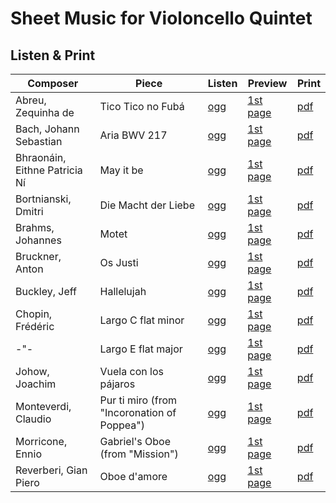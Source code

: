 # Sheet Music for Violoncello Quintet

## Listen & Print

Composer | Piece | Listen | Preview | Print
-------- | ----- | ------ | ------- | -----
Abreu, Zequinha de | Tico Tico no Fubá | [ogg](http://cellist.bplaced.net/ogg/Abreu,%20Zequinha%20de/abreu_tico_tico.ogg) | [1st page](https://raw.githubusercontent.com/cellist/Lilypond-Sheet-Music/master/Vlc%2C%20Vlc%2C%20Vlc%2C%20Vlc%2C%20Vlc/Abreu%2C%20Zequinha%20de/Tico%20Tico/preview.png) | [pdf](https://github.com/cellist/Lilypond-Sheet-Music/raw/master/Vlc%2C%20Vlc%2C%20Vlc%2C%20Vlc%2C%20Vlc/Abreu%2C%20Zequinha%20de/Tico%20Tico/abreu_tico_tico.pdf)
Bach, Johann Sebastian | Aria BWV 217 | [ogg](http://cellist.bplaced.net/ogg/Bach,%20Johann%20Sebastian/bach_gedenke_herr_wie_es_uns_gehet.ogg) | [1st page](https://raw.githubusercontent.com/cellist/Lilypond-Sheet-Music/master/Vlc%2C%20Vlc%2C%20Vlc%2C%20Vlc%2C%20Vlc/Bach%2C%20Johann%20Sebastian/Gedenke%20Herr%20wie%20es%20uns%20gehet/preview.png) | [pdf](https://github.com/cellist/Lilypond-Sheet-Music/raw/master/Vlc%2C%20Vlc%2C%20Vlc%2C%20Vlc%2C%20Vlc/Bach%2C%20Johann%20Sebastian/Gedenke%20Herr%20wie%20es%20uns%20gehet/bach_gedenke_herr_wie_es_uns_gehet.pdf)
Bhraonáin, Eithne Patricia Ní | May it be | [ogg](http://cellist.bplaced.net/ogg/Bhraon%c3%a1in,%20Eithne%20Patricia%20N%c3%ad/enya_may_it_be.ogg) | [1st page](https://github.com/cellist/Lilypond-Sheet-Music/raw/master/Vlc%2C%20Vlc%2C%20Vlc%2C%20Vlc%2C%20Vlc/Bhraon%C3%A1in%2C%20Eithne%20Patricia%20N%C3%AD/May%20it%20be/g-moll/preview.png) | [pdf](https://github.com/cellist/Lilypond-Sheet-Music/raw/master/Vlc%2C%20Vlc%2C%20Vlc%2C%20Vlc%2C%20Vlc/Bhraon%C3%A1in%2C%20Eithne%20Patricia%20N%C3%AD/May%20it%20be/g-moll/enya_may_it_be.pdf)
Bortnianski, Dmitri | Die Macht der Liebe | [ogg](http://cellist.bplaced.net/ogg/Bortnianski,%20Dmitri/bortnjanski_macht_der_liebe5.ogg) | [1st page](https://github.com/cellist/Lilypond-Sheet-Music/raw/master/Vlc%2C%20Vlc%2C%20Vlc%2C%20Vlc%2C%20Vlc/Bortnjanski%2C%20Dmitri%20Stepanowitsch/Macht%20der%20Liebe/preview.png) | [pdf](https://github.com/cellist/Lilypond-Sheet-Music/raw/master/Vlc%2C%20Vlc%2C%20Vlc%2C%20Vlc%2C%20Vlc/Bortnjanski%2C%20Dmitri%20Stepanowitsch/Macht%20der%20Liebe/bortnjanski_macht_der_liebe.pdf)
Brahms, Johannes | Motet | [ogg](http://cellist.bplaced.net/ogg/Brahms,%20Johannes/brahms_motette.ogg) | [1st page](https://raw.githubusercontent.com/cellist/Lilypond-Sheet-Music/master/Vlc%2C%20Vlc%2C%20Vlc%2C%20Vlc%2C%20Vlc/Brahms%2C%20Johannes/Motette/preview.png) | [pdf](https://github.com/cellist/Lilypond-Sheet-Music/raw/master/Vlc%2C%20Vlc%2C%20Vlc%2C%20Vlc%2C%20Vlc/Brahms%2C%20Johannes/Motette/brahms_motette.pdf)
Bruckner, Anton | Os Justi | [ogg](http://cellist.bplaced.net/ogg/Bruckner,%20Anton/bruckner_os_justi.ogg) | [1st page](https://raw.githubusercontent.com/cellist/Lilypond-Sheet-Music/master/Vlc%2C%20Vlc%2C%20Vlc%2C%20Vlc%2C%20Vlc/Bruckner%2C%20Anton/Os%20Justi/preview.png) | [pdf](https://github.com/cellist/Lilypond-Sheet-Music/raw/master/Vlc%2C%20Vlc%2C%20Vlc%2C%20Vlc%2C%20Vlc/Bruckner%2C%20Anton/Os%20Justi/bruckner_os_justi.pdf)
Buckley, Jeff | Hallelujah | [ogg](http://cellist.bplaced.net/ogg/Buckley,%20Jeff/buckley_hallelujah.ogg) | [1st page](https://raw.githubusercontent.com/cellist/Lilypond-Sheet-Music/master/Vlc%2C%20Vlc%2C%20Vlc%2C%20Vlc%2C%20Vlc/Buckley%2C%20Jeff/Hallelujah/preview.png) | [pdf](https://github.com/cellist/Lilypond-Sheet-Music/raw/master/Vlc%2C%20Vlc%2C%20Vlc%2C%20Vlc%2C%20Vlc/Buckley%2C%20Jeff/Hallelujah/buckley_hallelujah.pdf)
Chopin, Frédéric | Largo C flat minor | [ogg](http://cellist.bplaced.net/ogg/Chopin,%20Fr%c3%a9d%c3%a9ric/chopin_largo_c_minor.ogg) | [1st page](https://github.com/cellist/Lilypond-Sheet-Music/raw/master/Vlc%2C%20Vlc%2C%20Vlc%2C%20Vlc%2C%20Vlc/Chopin%2C%20Fr%C3%A9d%C3%A9ric/Largo%20c-moll/preview.png) | [pdf](https://github.com/cellist/Lilypond-Sheet-Music/raw/master/Vlc%2C%20Vlc%2C%20Vlc%2C%20Vlc%2C%20Vlc/Chopin%2C%20Fr%C3%A9d%C3%A9ric/Largo%20c-moll/chopin_largo.pdf)
-"- | Largo E flat major | [ogg](http://cellist.bplaced.net/ogg/Chopin,%20Fr%c3%a9d%c3%a9ric/chopin_largo.ogg) | [1st page](https://raw.githubusercontent.com/cellist/Lilypond-Sheet-Music/master/Vlc%2C%20Vlc%2C%20Vlc%2C%20Vlc%2C%20Vlc/Chopin%2C%20Fr%C3%A9d%C3%A9ric/Largo/preview.png) | [pdf](https://github.com/cellist/Lilypond-Sheet-Music/raw/master/Vlc%2C%20Vlc%2C%20Vlc%2C%20Vlc%2C%20Vlc/Chopin%2C%20Fr%C3%A9d%C3%A9ric/Largo/chopin_largo.pdf)
Johow, Joachim | Vuela con los pájaros | [ogg](http://cellist.bplaced.net/ogg/Johow,%20Joachim/johow_vuela_con_los_p%c3%a1jaros.ogg) | [1st page](https://github.com/cellist/Lilypond-Sheet-Music/raw/master/Vlc%2C%20Vlc%2C%20Vlc%2C%20Vlc%2C%20Vlc/Johow%2C%20Joachim/Vuela%20con%20los%20p%C3%A1jaros/preview.png) | [pdf](https://github.com/cellist/Lilypond-Sheet-Music/raw/master/Vlc%2C%20Vlc%2C%20Vlc%2C%20Vlc%2C%20Vlc/Johow%2C%20Joachim/Vuela%20con%20los%20p%C3%A1jaros/johow_vuela_con_los_p%C3%A1jaros.pdf)
Monteverdi, Claudio | Pur ti miro (from "Incoronation of Poppea") | [ogg](http://cellist.bplaced.net/ogg/Monteverdi,%20Claudio/monteverdi_pur_ti_miro.ogg) | [1st page](https://raw.githubusercontent.com/cellist/Lilypond-Sheet-Music/master/Vlc%2C%20Vlc%2C%20Vlc%2C%20Vlc%2C%20Vlc/Monteverdi%2C%20Claudio/Pur%20ti%20miro/preview.png) | [pdf](https://github.com/cellist/Lilypond-Sheet-Music/raw/master/Vlc%2C%20Vlc%2C%20Vlc%2C%20Vlc%2C%20Vlc/Monteverdi%2C%20Claudio/Pur%20ti%20miro/monteverdi_pur_ti_miro.pdf)
Morricone, Ennio | Gabriel's Oboe (from "Mission") | [ogg](http://cellist.bplaced.net/ogg/Morricone,%20Ennio/morricone_gabriels_oboe.ogg) | [1st page](https://raw.githubusercontent.com/cellist/Lilypond-Sheet-Music/master/Vlc%2C%20Vlc%2C%20Vlc%2C%20Vlc%2C%20Vlc/Morricone%2C%20Ennio/Gabriels%20Oboe/preview.png) | [pdf](https://github.com/cellist/Lilypond-Sheet-Music/raw/master/Vlc%2C%20Vlc%2C%20Vlc%2C%20Vlc%2C%20Vlc/Morricone%2C%20Ennio/Gabriels%20Oboe/morricone_gabriels_oboe.pdf)
Reverberi, Gian Piero | Oboe d'amore | [ogg](http://cellist.bplaced.net/ogg/Reverberi,%20Gian%20Piero/reverberi_oboe_d_amore.ogg) | [1st page](https://raw.githubusercontent.com/cellist/Lilypond-Sheet-Music/master/Vlc%2C%20Vlc%2C%20Vlc%2C%20Vlc%2C%20Vlc/Reverberi%2C%20Gian%20Piero/Oboe%20d%20Amore/preview.png) | [pdf](https://github.com/cellist/Lilypond-Sheet-Music/raw/master/Vlc%2C%20Vlc%2C%20Vlc%2C%20Vlc%2C%20Vlc/Reverberi%2C%20Gian%20Piero/Oboe%20d%20Amore/reverberi_oboe_d_amore.pdf)
